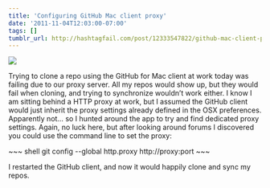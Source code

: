```yaml
---
title: 'Configuring GitHub Mac client proxy'
date: '2011-11-04T12:03:00-07:00'
tags: []
tumblr_url: http://hashtagfail.com/post/12333547822/github-mac-client-proxy
---
```

<img src="{{ site.baseurl }}/images/posts/tumblr/tumblr_lu5gxjcrXl1qd717fo1_640.png" style="margin-left: auto; margin-right: auto"/>
<p>Trying to clone a repo using the GitHub for Mac client at work today was failing due to our proxy server. All my repos would show up, but they would fail when cloning, and trying to synchronize wouldn&rsquo;t work either. I know I am sitting behind a HTTP proxy at work, but I assumed the GitHub client would just inherit the proxy settings already defined in the OSX preferences. Apparently not&hellip; so I hunted around the app to try and find dedicated proxy settings. Again, no luck here, but after looking around forums I discovered you could use the command line to set the proxy:</p>
~~~ shell
git config --global http.proxy http://proxy:port
~~~
<p>I restarted the GitHub client, and now it would happily clone and sync my repos.</p>